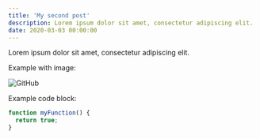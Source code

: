 ```yaml
---
title: 'My second post'
description: Lorem ipsum dolor sit amet, consectetur adipiscing elit.
date: 2020-03-03 00:00:00
---
```


Lorem ipsum dolor sit amet, consectetur adipiscing elit.

Example with image:

![GitHub](/assets/images/posts/error.png)

Example code block:

```js
function myFunction() {
  return true;
}
```
